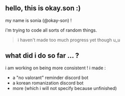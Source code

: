 ## hello, this is okay.son :)
my name is sonia (@okay-son) !

i'm trying to code all sorts of random things.
> i haven't made too much progress yet though u_u

## what did i do so far ... ?
i am working on being more consistent !
i made :
- a "no valorant" reminder discord bot
- a korean romanization discord bot
- more (which i will not specify because unfinished)

<!---
okay-son/okay-son is a ✨ special ✨ repository because its `README.md` (this file) appears on your GitHub profile.
You can click the Preview link to take a look at your changes.
--->

